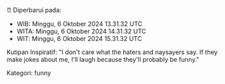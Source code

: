 ⏰ Diperbarui pada:
- WIB: Minggu, 6 Oktober 2024 13.31.32 UTC
- WITA: Minggu, 6 Oktober 2024 14.31.32 UTC
- WIT: Minggu, 6 Oktober 2024 15.31.32 UTC

Kutipan Inspiratif:
"I don't care what the haters and naysayers say. If they make jokes about me, I'll laugh because they'll probably be funny."


Kategori: funny

